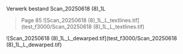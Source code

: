 Verwerk bestand Scan_20250618 (8)_1L
> Page 85
![Scan_20250618 (8)_1L_L_textlines.tif](test_f3000/Scan_20250618 (8)_1L_L_textlines.tif)

![Scan_20250618 (8)_1L_L_dewarped.tif](test_f3000/Scan_20250618 (8)_1L_L_dewarped.tif)

